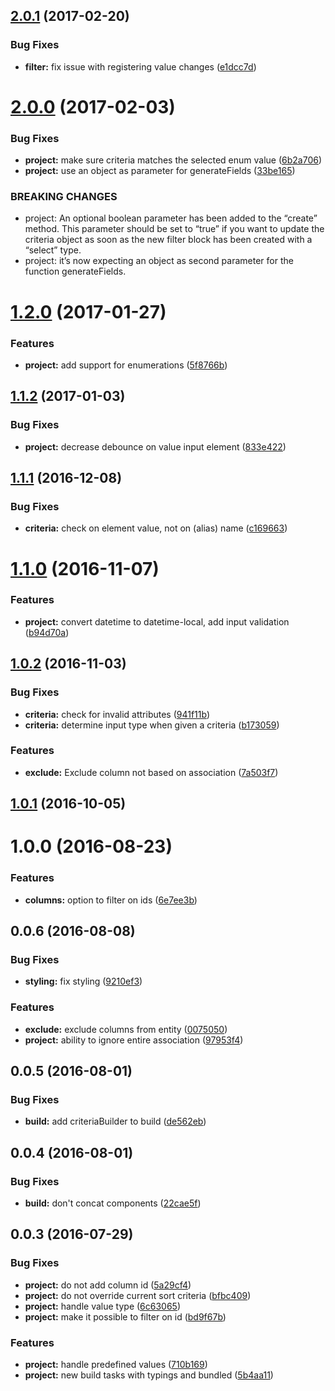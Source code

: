<a name="2.0.1"></a>
## [2.0.1](https://github.com/SpoonX/aurelia-filter/compare/v2.0.0...v2.0.1) (2017-02-20)


### Bug Fixes

* **filter:** fix issue with registering value changes ([e1dcc7d](https://github.com/SpoonX/aurelia-filter/commit/e1dcc7d))



<a name="2.0.0"></a>
# [2.0.0](https://github.com/SpoonX/aurelia-filter/compare/v1.2.0...v2.0.0) (2017-02-03)


### Bug Fixes

* **project:** make sure criteria matches the selected enum value ([6b2a706](https://github.com/SpoonX/aurelia-filter/commit/6b2a706))
* **project:** use an object as parameter for generateFields ([33be165](https://github.com/SpoonX/aurelia-filter/commit/33be165))


### BREAKING CHANGES

* project: An optional boolean parameter has been added to the
“create” method. This parameter should be set to “true” if you want to
update the criteria object as soon as the new filter block has been
created with a “select” type.
* project: it’s now expecting an object as second parameter for the function generateFields.



<a name="1.2.0"></a>
# [1.2.0](https://github.com/SpoonX/aurelia-filter/compare/v1.1.2...v1.2.0) (2017-01-27)


### Features

* **project:** add support for enumerations ([5f8766b](https://github.com/SpoonX/aurelia-filter/commit/5f8766b))



<a name="1.1.2"></a>
## [1.1.2](https://github.com/SpoonX/aurelia-filter/compare/v1.1.1...v1.1.2) (2017-01-03)


### Bug Fixes

* **project:** decrease debounce on value input element ([833e422](https://github.com/SpoonX/aurelia-filter/commit/833e422))



<a name="1.1.1"></a>
## [1.1.1](https://github.com/SpoonX/aurelia-filter/compare/v1.1.0...v1.1.1) (2016-12-08)


### Bug Fixes

* **criteria:** check on element value, not on (alias) name ([c169663](https://github.com/SpoonX/aurelia-filter/commit/c169663))



<a name="1.1.0"></a>
# [1.1.0](https://github.com/SpoonX/aurelia-filter/compare/v1.0.2...v1.1.0) (2016-11-07)


### Features

* **project:** convert datetime to datetime-local, add input validation ([b94d70a](https://github.com/SpoonX/aurelia-filter/commit/b94d70a))



<a name="1.0.2"></a>
## [1.0.2](https://github.com/SpoonX/aurelia-filter/compare/1.0.1...v1.0.2) (2016-11-03)


### Bug Fixes

* **criteria:** check for invalid attributes ([941f11b](https://github.com/SpoonX/aurelia-filter/commit/941f11b))
* **criteria:** determine input type when given a criteria ([b173059](https://github.com/SpoonX/aurelia-filter/commit/b173059))


### Features

* **exclude:** Exclude column not based on association ([7a503f7](https://github.com/SpoonX/aurelia-filter/commit/7a503f7))



<a name="1.0.1"></a>
## [1.0.1](https://github.com/SpoonX/aurelia-filter/compare/0.0.6...v1.0.1) (2016-10-05)


<a name="1.0.0"></a>
# 1.0.0 (2016-08-23)


### Features

* **columns:** option to filter on ids ([6e7ee3b](https://github.com/SpoonX/aurelia-filter/commit/6e7ee3b))


<a name="0.0.6"></a>
## 0.0.6 (2016-08-08)


### Bug Fixes

* **styling:** fix styling ([9210ef3](https://github.com/SpoonX/aurelia-filter/commit/9210ef3))


### Features

* **exclude:** exclude columns from entity ([0075050](https://github.com/SpoonX/aurelia-filter/commit/0075050))
* **project:** ability to ignore entire association ([97953f4](https://github.com/SpoonX/aurelia-filter/commit/97953f4))


<a name="0.0.5"></a>
## 0.0.5 (2016-08-01)


### Bug Fixes

* **build:** add criteriaBuilder to build ([de562eb](https://github.com/SpoonX/aurelia-filter/commit/de562eb))


<a name="0.0.4"></a>
## 0.0.4 (2016-08-01)


### Bug Fixes

* **build:** don't concat components ([22cae5f](https://github.com/SpoonX/aurelia-filter/commit/22cae5f))


<a name="0.0.3"></a>
## 0.0.3 (2016-07-29)


### Bug Fixes

* **project:** do not add column id ([5a29cf4](https://github.com/SpoonX/aurelia-filter/commit/5a29cf4))
* **project:** do not override current sort criteria ([bfbc409](https://github.com/SpoonX/aurelia-filter/commit/bfbc409))
* **project:** handle value type ([6c63065](https://github.com/SpoonX/aurelia-filter/commit/6c63065))
* **project:** make it possible to filter on id ([bd9f67b](https://github.com/SpoonX/aurelia-filter/commit/bd9f67b))


### Features

* **project:** handle predefined values ([710b169](https://github.com/SpoonX/aurelia-filter/commit/710b169))
* **project:** new build tasks with typings and bundled ([5b4aa11](https://github.com/SpoonX/aurelia-filter/commit/5b4aa11))
